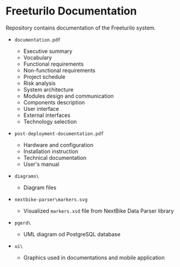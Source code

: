 # Freeturilo Documentation

Repository contains documentation of the Freeturilo system.

- `documentation.pdf`
    
    - Executive summary
    - Vocabulary
    - Functional requirements
    - Non-functional requirements
    - Project schedule
    - Risk analysis
    - System architecture
    - Modules design and communication
    - Components description
    - User interface
    - External interfaces
    - Technology selection

- `post-deployment-documentation.pdf`

    - Hardware and configuration
    - Installation instruction
    - Technical documentation
    - User's manual

- `diagrams\`

    - Diagram files

- `nextbike-parser\markers.svg`

    - Visualized `markers.xsd` file from NextBike Data Parser library

- `pgerd\`

    - UML diagram od PostgreSQL database

- `ui\`

    - Graphics used in documentations and mobile application
